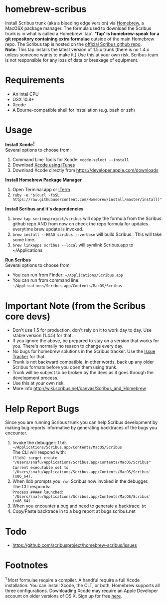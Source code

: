 homebrew-scribus
================
Install Scribus trunk (aka a bleeding edge version) via [Homebrew](http://brew.sh), a MacOSX package manager.
The formula used to download the Scribus trunk is in what is called a Homebrew 'tap'. **'Tap' is homebrew-speak for a git repository containing extra formulae** outside of the main Homebrew repo. The Scribus tap is hosted on the [official Scribus github repo](https://github.com/scribusproject/homebrew-scribus).  
**Note**: This tap installs the latest version of 1.5.x trunk (there is no 1.4.x unless someone wants to make it.) Use this at your own risk. Scribus team is not responsible for any loss of data or breakage of equipment. 

Requirements
============
* An Intel CPU
* OSX 10.8+
* Xcode
* A Bourne-compatible shell for installation (e.g. bash or zsh)

Usage
=====
**Install Xcode<sup>[1](#1)</sup>**  
Several options to choose from:  
1. Command Line Tools for Xcode: `xcode-select --install`
2. Download [Xcode using iTunes](https://itunes.apple.com/us/app/xcode/id497799835)  
3. Download Xcode directly from https://developer.apple.com/downloads  

**Install Homebrew Package Manager**   
1. Open Terminal.app or [iTerm](http://iterm2.com)  
2. ``ruby -e "$(curl -fsSL https://raw.githubusercontent.com/Homebrew/install/master/install)"`` 

**Install Scribus and it's dependencies**  
1. ``brew tap scribusproject/scribus`` will copy the formula from the Scribus github repo AND from now on check the repo formula for updates everytime brew update is invoked. 
2. ``brew install --HEAD scribus --verbose`` will build Scribus.. This will take some time. 
3. ``brew linkapps scribus --local`` will symlink Scribus.app to ~/Applications  

**Run Scribus**  
Several options to choose from:  
* You can run from Finder: ``~/Applications/Scribus.app``  
* You can run from command line:  ``~/Applications/Scribus.app/Contents/MacOS/Scribus``  

Important Note (from the Scribus core devs)
====
*  Don't use 1.5 for production, don't rely on it to work day to day. Use stable version (1.4.5) for that.
*  If you ignore the above, be prepared to stay on a version that works for you. There's normally no
     reason to change every day.
*  No bugs for homebrew solutions in the Scribus tracker. Use the [Issue Tracker](https://github.com/scribusproject/homebrew-scribus/issues) for that.
*  Trunk is not backward compatible, in other words, back up any older Scribus formats before you open them using trunk. 
*  Trunk will be subject to be broken by the devs as it goes through the development process. 
*  Use this at your own risk. 
*  More info http://wiki.scribus.net/canvas/Scribus_and_Homebrew

Help Report Bugs
================
Since you are running Scribus trunk you can help Scribus development by making bug reports informative by generating backtraces of the bugs you encounter.  
1. Invoke the debugger: ``lldb ~/Applications/Scribus.app/Contents/MacOS/Scribus``  
     The CLI will respond with:  
     ``(lldb) target create "/Users/snafu/Applications/Scribus.app/Contents/MacOS/Scribus"``  
     ``Current executable set to '/Users/snafu/Applications/Scribus.app/Contents/MacOS/Scribus' (x86_64).``  
2. When lldb prompts you: ``run`` Scribus now invoked in the debugger.  
     The CLI responds:  
     ``Process ##### launched: '/Users/snafu/Applications/Scribus.app/Contents/MacOS/Scribus' (x86_64)``  
3. When you encounter a bug and need to generate a backtrace: ``bt``  
4. Copy/Paste backtrace in to a bug report at bugs.scribus.net  

Todo
====
* https://github.com/scribusproject/homebrew-scribus/issues

Footnotes
====
<a name="1"><sup>1</sup></a> Most formulae require a compiler. A handful require a full Xcode
    installation. You can install Xcode, the CLT, or both; Homebrew
    supports all three configurations. Downloading Xcode may require an Apple Developer account on older versions of OS X. Sign up for free [here](https://developer.apple.com/register/index.action).
